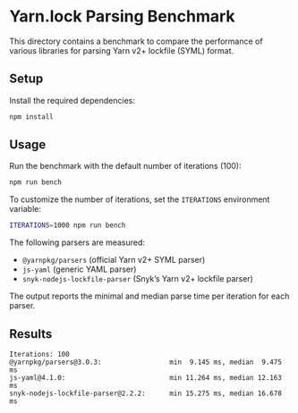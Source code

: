 # Yarn.lock Parsing Benchmark

This directory contains a benchmark to compare the performance of various libraries for parsing Yarn v2+ lockfile (SYML) format.

## Setup

Install the required dependencies:

```bash
npm install
```

## Usage

Run the benchmark with the default number of iterations (100):

```bash
npm run bench
```

To customize the number of iterations, set the `ITERATIONS` environment variable:

```bash
ITERATIONS=1000 npm run bench
```

The following parsers are measured:
- `@yarnpkg/parsers` (official Yarn v2+ SYML parser)
- `js-yaml` (generic YAML parser)
- `snyk-nodejs-lockfile-parser` (Snyk’s Yarn v2+ lockfile parser)

The output reports the minimal and median parse time per iteration for each parser.

## Results

```
Iterations: 100
@yarnpkg/parsers@3.0.3:                 min  9.145 ms, median  9.475 ms
js-yaml@4.1.0:                          min 11.264 ms, median 12.163 ms
snyk-nodejs-lockfile-parser@2.2.2:      min 15.275 ms, median 16.678 ms
```
